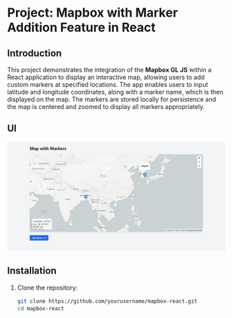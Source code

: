# Project: Mapbox with Marker Addition Feature in React

## Introduction

This project demonstrates the integration of the **Mapbox GL JS** within a React application to display an interactive map, allowing users to add custom markers at specified locations. The app enables users to input latitude and longitude coordinates, along with a marker name, which is then displayed on the map. The markers are stored locally for persistence and the map is centered and zoomed to display all markers appropriately.

## UI

![alt text](image.png)

## Installation

1. Clone the repository:
   ```bash
   git clone https://github.com/yourusername/mapbox-react.git
   cd mapbox-react
   ```
